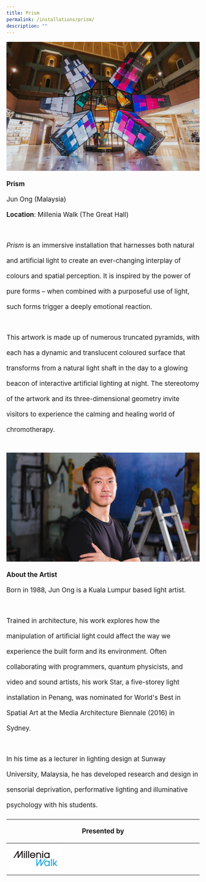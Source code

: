 ```yaml
---
title: Prism
permalink: /installations/prism/
description: ""
---
```

<p style="font-size:17px; line-height:40px"> 
<img src="/images/Installations/RL%20Images/01062023_pico_colossal_upload_clean_211-min.jpg">
	<b>Prism</b>
<br>
Jun Ong (Malaysia)&nbsp;
<br>
	<b>Location</b>: Millenia Walk (The Great Hall)
<br><br>
<i>Prism</i> is an immersive installation that harnesses both natural and artificial light to create an ever-changing interplay of colours and spatial perception. It is inspired by the power of pure forms – when combined with a purposeful use of light, such forms trigger a deeply emotional reaction.&nbsp;
<br><br>
This artwork is made up of numerous truncated pyramids, with each has a dynamic and translucent coloured surface that transforms from a natural light shaft in the day to a glowing beacon of interactive artificial lighting at night. The stereotomy of the artwork and its three-dimensional geometry invite visitors to experience the calming and healing world of chromotherapy.
<br><br>
<img src="/images/Installations/jun_ong%20landscape%20-%20jun%20ong.jpg">
	<b>About the Artist</b>
<br>
Born in 1988, Jun Ong is a Kuala Lumpur based light artist.&nbsp;&nbsp;
<br><br>
Trained in architecture, his work explores how the manipulation of artificial light could affect the way we experience the built form and its environment. Often collaborating with programmers, quantum physicists, and video and sound artists, his work Star, a five-storey light installation in Penang, was nominated for World's Best in Spatial Art at the Media Architecture Biennale (2016) in Sydney.&nbsp;
<br><br>
In his time as a lecturer in lighting design at Sunway University, Malaysia, he has developed research and design in sensorial deprivation, performative lighting and illuminative psychology with his students.
<br>
<table style="width:100%">
	<thead><tr><th colspan="4"><p style="font-size: 17px; line-height: 20px">Presented by</p></th>
		</tr></thead><tbody><tr><td style="width:30%"><a href="https://www.milleniawalk.com/" target="_blank"><img src="/images/About/Sponsor%20Acknowledgement/millenia%20walk_resized%20web%20version.png" align="left"></a></td><td style="width:70%"></td></tr>
	</tbody>
</table></p>